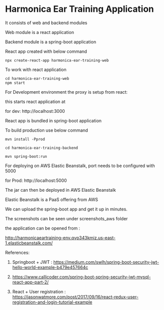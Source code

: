 # Harmonica Ear Training Application

It consists of web and backend modules

Web module is a react application

Backend module is a spring-boot application



React app created with below command

```
npx create-react-app harmonica-ear-training-web
```

To work with react application

```
cd harmonica-ear-training-web
npm start
```

For Development environment the proxy is setup from react:

this starts react application at 

for dev: http://localhost:3000


React app is bundled in spring-boot application 

To build production use below command

```
mvn install -Pprod

cd harmonica-ear-training-backend

mvn spring-boot:run

```
For deploying on AWS Elastic Beanstalk, port needs to be configured with 5000

for Prod: http://localhost:5000


The jar can then be deployed in AWS Elastic Beanstalk

Elastic Beanstalk is a PaaS offering from AWS

We can upload the spring-boot app and get it up in minutes.


The screenshots can be seen under screenshots_aws folder

the application can be opened from :

http://harmonicaeartraining-env.qvp343kmiz.us-east-1.elasticbeanstalk.com/



References:

1. Springboot + JWT : https://medium.com/swlh/spring-boot-security-jwt-hello-world-example-b479e457664c

2. https://www.callicoder.com/spring-boot-spring-security-jwt-mysql-react-app-part-2/

3. React + User registration : https://jasonwatmore.com/post/2017/09/16/react-redux-user-registration-and-login-tutorial-example





      
      
